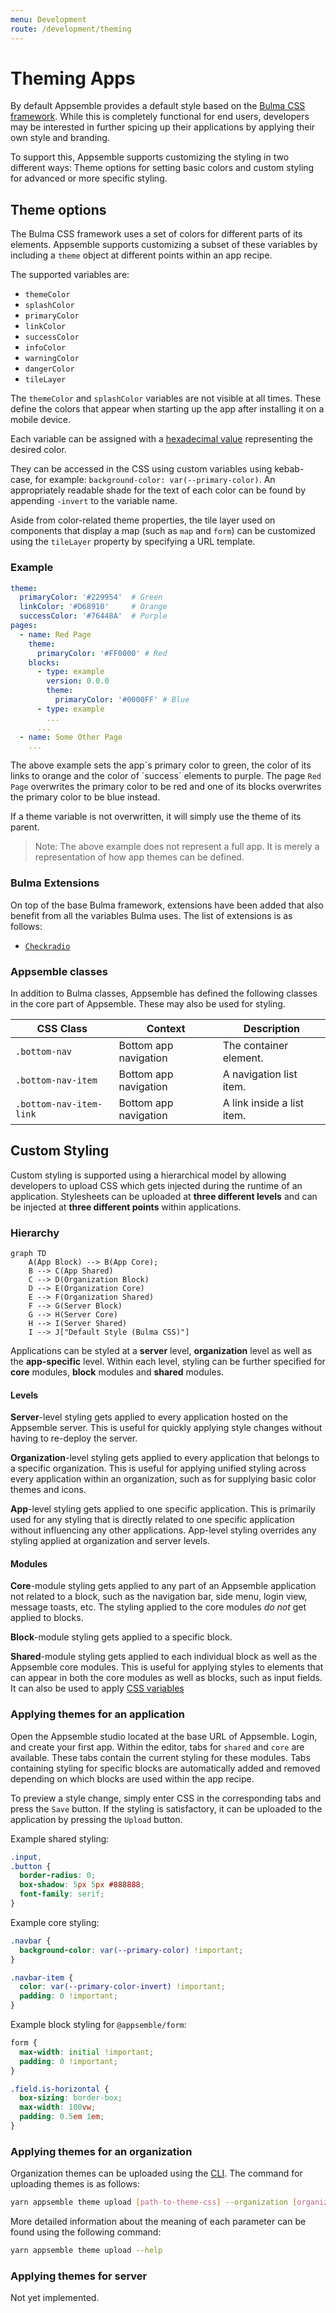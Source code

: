 ```yaml
---
menu: Development
route: /development/theming
---
```


# Theming Apps

By default Appsemble provides a default style based on the [Bulma CSS framework](bulma). While this
is completely functional for end users, developers may be interested in further spicing up their
applications by applying their own style and branding.

To support this, Appsemble supports customizing the styling in two different ways: Theme options for
setting basic colors and custom styling for advanced or more specific styling.

## Theme options

The Bulma CSS framework uses a set of colors for different parts of its elements. Appsemble supports
customizing a subset of these variables by including a `theme` object at different points within an
app recipe.

The supported variables are:

- `themeColor`
- `splashColor`
- `primaryColor`
- `linkColor`
- `successColor`
- `infoColor`
- `warningColor`
- `dangerColor`
- `tileLayer`

The `themeColor` and `splashColor` variables are not visible at all times. These define the colors
that appear when starting up the app after installing it on a mobile device.

Each variable can be assigned with a [hexadecimal value][hex] representing the desired color.

They can be accessed in the CSS using custom variables using kebab-case, for example:
`background-color: var(--primary-color)`. An appropriately readable shade for the text of each color
can be found by appending `-invert` to the variable name.

Aside from color-related theme properties, the tile layer used on components that display a map
(such as `map` and `form`) can be customized using the `tileLayer` property by specifying a URL
template.

### Example

```yaml
theme:
  primaryColor: '#229954'  # Green
  linkColor: '#D68910'     # Orange
  successColor: '#76448A'  # Purple
pages:
  - name: Red Page
    theme:
      primaryColor: '#FF0000' # Red
    blocks:
      - type: example
        version: 0.0.0
        theme:
          primaryColor: '#0000FF' # Blue
      - type: example
        ...
      ...
  - name: Some Other Page
    ...
```

The above example sets the app´s primary color to green, the color of its links to orange and the
color of ´success´ elements to purple. The page `Red Page` overwrites the primary color to be red
and one of its blocks overwrites the primary color to be blue instead.

If a theme variable is not overwritten, it will simply use the theme of its parent.

> Note: The above example does not represent a full app. It is merely a representation of how app
> themes can be defined.

### Bulma Extensions

On top of the base Bulma framework, extensions have been added that also benefit from all the
variables Bulma uses. The list of extensions is as follows:

- [`Checkradio`](https://wikiki.github.io/form/checkradio/)

### Appsemble classes

In addition to Bulma classes, Appsemble has defined the following classes in the core part of
Appsemble. These may also be used for styling.

| CSS Class               | Context               | Description                |
| ----------------------- | --------------------- | -------------------------- |
| `.bottom-nav`           | Bottom app navigation | The container element.     |
| `.bottom-nav-item`      | Bottom app navigation | A navigation list item.    |
| `.bottom-nav-item-link` | Bottom app navigation | A link inside a list item. |

## Custom Styling

Custom styling is supported using a hierarchical model by allowing developers to upload CSS which
gets injected during the runtime of an application. Stylesheets can be uploaded at **three different
levels** and can be injected at **three different points** within applications.

### Hierarchy

<span class="float-right"></span>

```mermaid
graph TD
    A(App Block) --> B(App Core);
    B --> C(App Shared)
    C --> D(Organization Block)
    D --> E(Organization Core)
    E --> F(Organization Shared)
    F --> G(Server Block)
    G --> H(Server Core)
    H --> I(Server Shared)
    I --> J["Default Style (Bulma CSS)"]
```

Applications can be styled at a **server** level, **organization** level as well as the
**app-specific** level. Within each level, styling can be further specified for **core** modules,
**block** modules and **shared** modules.

#### Levels

**Server**-level styling gets applied to every application hosted on the Appsemble server. This is
useful for quickly applying style changes without having to re-deploy the server.

**Organization**-level styling gets applied to every application that belongs to a specific
organization. This is useful for applying unified styling across every application within an
organization, such as for supplying basic color themes and icons.

**App**-level styling gets applied to one specific application. This is primarily used for any
styling that is directly related to one specific application without influencing any other
applications. App-level styling overrides any styling applied at organization and server levels.

#### Modules

**Core**-module styling gets applied to any part of an Appsemble application not related to a block,
such as the navigation bar, side menu, login view, message toasts, etc. The styling applied to the
core modules _do not_ get applied to blocks.

**Block**-module styling gets applied to a specific block.

**Shared**-module styling gets applied to each individual block as well as the Appsemble core
modules. This is useful for applying styles to elements that can appear in both the core modules as
well as blocks, such as input fields. It can also be used to apply [CSS variables][css-variables]

### Applying themes for an application

Open the Appsemble studio located at the base URL of Appsemble. Login, and create your first app.
Within the editor, tabs for `shared` and `core` are available. These tabs contain the current
styling for these modules. Tabs containing styling for specific blocks are automatically added and
removed depending on which blocks are used within the app recipe.

To preview a style change, simply enter CSS in the corresponding tabs and press the `Save` button.
If the styling is satisfactory, it can be uploaded to the application by pressing the `Upload`
button.

Example shared styling:

```css
.input,
.button {
  border-radius: 0;
  box-shadow: 5px 5px #888888;
  font-family: serif;
}
```

Example core styling:

```css
.navbar {
  background-color: var(--primary-color) !important;
}

.navbar-item {
  color: var(--primary-color-invert) !important;
  padding: 0 !important;
}
```

Example block styling for `@appsemble/form`:

```css
form {
  max-width: initial !important;
  padding: 0 !important;
}

.field.is-horizontal {
  box-sizing: border-box;
  max-width: 100vw;
  padding: 0.5em 1em;
}
```

### Applying themes for an organization

Organization themes can be uploaded using the [CLI](cli). The command for uploading themes is as
follows:

```sh
yarn appsemble theme upload [path-to-theme-css] --organization [organization-id] [--shared|--core|--block @organization/blockname]
```

More detailed information about the meaning of each parameter can be found using the following
command:

```sh
yarn appsemble theme upload --help
```

### Applying themes for server

Not yet implemented. <!-- XXX -->

[bulma]: https://bulma.io/
[hex]: https://htmlcolorcodes.com/
[css-variables]: https://developer.mozilla.org/en-US/docs/Web/CSS/Using_CSS_variables
